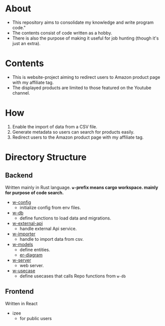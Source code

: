 # About

- This repository aims to consolidate my knowledge and write program code."
- The contents consist of code written as a hobby.
- There is also the purpose of making it useful for job hunting (though it's just an extra).

# Contents

- This is website-project aiming to redirect users to Amazon product page with my affiliate tag.
- The displayed products are limited to those featured on the Youtube channel.

# How

1. Enable the import of data from a CSV file.
2. Generate metadata so users can search for products easily.
3. Redirect users to the Amazon product page with my affiliate tag.

# Directory Structure

## Backend

Written mainly in Rust language.
**`w-`prefix means cargo workspace. mainly for purpose of code search.**

- [w-config](./backend/w-config/)
  - initialize config from env files.
- [w-db](./backend/w-db/)
  - define functions to load data and migrations.
- [w-external-api](./backend/w-external-api)
  - handle external Api service.
- [w-importer](./backend/w-importer/)
  - handle to import data from csv.
- [w-models](./backend/w-models/)
  - define entities.
  - [er-diagram](./er-diagram.md)
- [w-server](./backend/w-server/)
  - web server.
- [w-usecase](./backend/w-usecase/)
  - define usecases that calls Repo functions from `w-db`

## Frontend

Written in React

- izee
  - for public users
